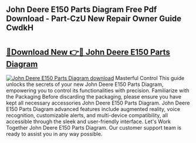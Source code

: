 ## John Deere E150 Parts Diagram Free Pdf Download - Part-CzU New Repair Owner Guide CwdkH

# <h2><a href="http://dfuehyr.blite.top/?on=John+Deere+E150+Parts+Diagram">🔗Download New 👉🔴 John Deere E150 Parts Diagram</a></h2>

[![John Deere E150 Parts Diagram download](https://i.imgur.com/lujVjoI.png)](http://dfuehyr.blite.top/?on=John+Deere+E150+Parts+Diagram)
Masterful Control This guide unlocks the secrets of your new John Deere E150 Parts Diagram, empowering you to control its functionalities with precision. Familiarize with the Packaging Before discarding the packaging, please ensure you have kept all necessary accessories John Deere E150 Parts Diagram. John Deere E150 Parts Diagram advanced features include augmented reality, voice recognition, customizable alerts, and multi-device compatibility, all accessible through the sleek and user-friendly interface. Let's Work Together John Deere E150 Parts Diagram. Our customer support team is ready to assist you in any way possible.
